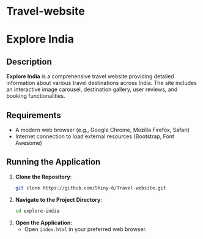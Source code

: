 # Travel-website
# Explore India

## Description
**Explore India** is a comprehensive travel website providing detailed information about various travel destinations across India. The site includes an interactive image carousel, destination gallery, user reviews, and booking functionalities.

## Requirements
- A modern web browser (e.g., Google Chrome, Mozilla Firefox, Safari)
- Internet connection to load external resources (Bootstrap, Font Awesome)

## Running the Application
1. **Clone the Repository**:
    ```bash
    git clone https://github.com/Shiny-6/Travel-website.git
    ```
2. **Navigate to the Project Directory**:
    ```bash
    cd explore-india
    ```
3. **Open the Application**:
   - Open `index.html` in your preferred web browser.
